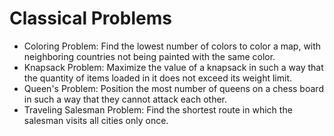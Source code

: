 # Classical Problems

* Coloring Problem: Find the lowest number of colors to color a map, with neighboring countries not being painted with the same color.
* Knapsack Problem: Maximize the value of a knapsack in such a way that the quantity of items loaded in it does not exceed its weight limit.
* Queen's Problem: Position the most number of queens on a chess board in such a way that they cannot attack each other.
* Traveling Salesman Problem: Find the shortest route in which the salesman visits all cities only once.
